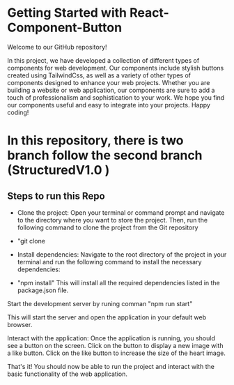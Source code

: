 # Getting Started with React-Component-Button

Welcome to our GitHub repository! 

In this project, we have developed a collection of different types of components for web development. Our components include stylish buttons created using TailwindCss, as well as a variety of other types of components designed to enhance your web projects. Whether you are building a website or web application, our components are sure to add a touch of professionalism and sophistication to your work. We hope you find our components useful and easy to integrate into your projects. Happy coding!

# In this repository, there is two branch follow the second branch (StructuredV1.0 ) 

## Steps to run this Repo

- Clone the project: Open your terminal or command prompt and navigate to the directory where you want to store the project. Then, run the following command to clone the project from the Git repository
- "git clone <project link>


- Install dependencies: Navigate to the root directory of the project in your terminal and run the following command to install the necessary dependencies:
- "npm install" This will install all the required dependencies listed in the package.json file.

Start the development server by runing comman "npm run start"

This will start the server and open the application in your default web browser.

Interact with the application: Once the application is running, you should see a button on the screen. Click on the button to display a new image with a like button. Click on the like button to increase the size of the heart image.

That's it! You should now be able to run the project and interact with the basic functionality of the web application.
